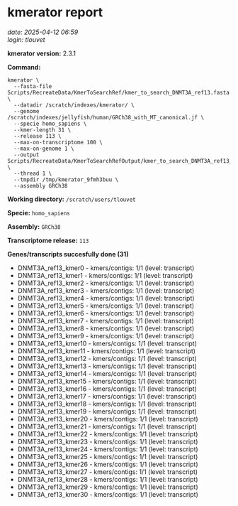 # kmerator report
*date: 2025-04-12 06:59*  
*login: tlouvet*

**kmerator version:** 2.3.1

**Command:**

```
kmerator \
  --fasta-file Scripts/RecreateData/KmerToSearchRef/kmer_to_search_DNMT3A_ref13.fasta \
  --datadir /scratch/indexes/kmerator/ \
  --genome /scratch/indexes/jellyfish/human/GRCh38_with_MT_canonical.jf \
  --specie homo_sapiens \
  --kmer-length 31 \
  --release 113 \
  --max-on-transcriptome 100 \
  --max-on-genome 1 \
  --output Scripts/RecreateData/KmerToSearchRefOutput/kmer_to_search_DNMT3A_ref13_output \
  --thread 1 \
  --tmpdir /tmp/kmerator_9fmh3buu \
  --assembly GRCh38
```

**Working directory:** `/scratch/users/tlouvet`

**Specie:** `homo_sapiens`

**Assembly:** `GRCh38`

**Transcriptome release:** `113`

**Genes/transcripts succesfully done (31)**

- DNMT3A_ref13_kmer0 - kmers/contigs: 1/1 (level: transcript)
- DNMT3A_ref13_kmer1 - kmers/contigs: 1/1 (level: transcript)
- DNMT3A_ref13_kmer2 - kmers/contigs: 1/1 (level: transcript)
- DNMT3A_ref13_kmer3 - kmers/contigs: 1/1 (level: transcript)
- DNMT3A_ref13_kmer4 - kmers/contigs: 1/1 (level: transcript)
- DNMT3A_ref13_kmer5 - kmers/contigs: 1/1 (level: transcript)
- DNMT3A_ref13_kmer6 - kmers/contigs: 1/1 (level: transcript)
- DNMT3A_ref13_kmer7 - kmers/contigs: 1/1 (level: transcript)
- DNMT3A_ref13_kmer8 - kmers/contigs: 1/1 (level: transcript)
- DNMT3A_ref13_kmer9 - kmers/contigs: 1/1 (level: transcript)
- DNMT3A_ref13_kmer10 - kmers/contigs: 1/1 (level: transcript)
- DNMT3A_ref13_kmer11 - kmers/contigs: 1/1 (level: transcript)
- DNMT3A_ref13_kmer12 - kmers/contigs: 1/1 (level: transcript)
- DNMT3A_ref13_kmer13 - kmers/contigs: 1/1 (level: transcript)
- DNMT3A_ref13_kmer14 - kmers/contigs: 1/1 (level: transcript)
- DNMT3A_ref13_kmer15 - kmers/contigs: 1/1 (level: transcript)
- DNMT3A_ref13_kmer16 - kmers/contigs: 1/1 (level: transcript)
- DNMT3A_ref13_kmer17 - kmers/contigs: 1/1 (level: transcript)
- DNMT3A_ref13_kmer18 - kmers/contigs: 1/1 (level: transcript)
- DNMT3A_ref13_kmer19 - kmers/contigs: 1/1 (level: transcript)
- DNMT3A_ref13_kmer20 - kmers/contigs: 1/1 (level: transcript)
- DNMT3A_ref13_kmer21 - kmers/contigs: 1/1 (level: transcript)
- DNMT3A_ref13_kmer22 - kmers/contigs: 1/1 (level: transcript)
- DNMT3A_ref13_kmer23 - kmers/contigs: 1/1 (level: transcript)
- DNMT3A_ref13_kmer24 - kmers/contigs: 1/1 (level: transcript)
- DNMT3A_ref13_kmer25 - kmers/contigs: 1/1 (level: transcript)
- DNMT3A_ref13_kmer26 - kmers/contigs: 1/1 (level: transcript)
- DNMT3A_ref13_kmer27 - kmers/contigs: 1/1 (level: transcript)
- DNMT3A_ref13_kmer28 - kmers/contigs: 1/1 (level: transcript)
- DNMT3A_ref13_kmer29 - kmers/contigs: 1/1 (level: transcript)
- DNMT3A_ref13_kmer30 - kmers/contigs: 1/1 (level: transcript)

